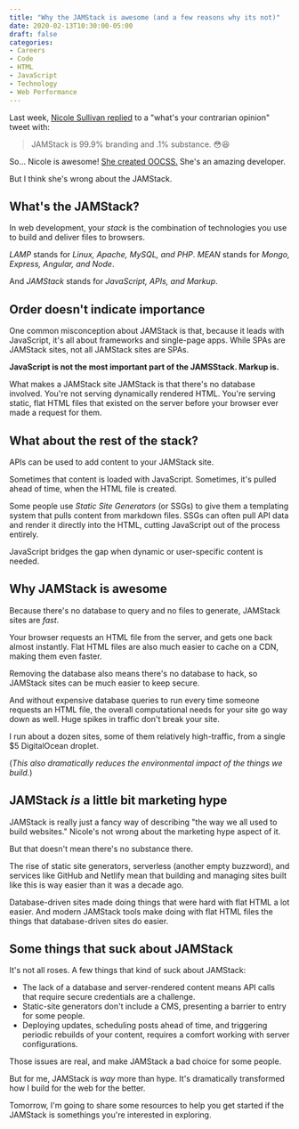 ```yaml
---
title: "Why the JAMStack is awesome (and a few reasons why its not)"
date: 2020-02-13T10:30:00-05:00
draft: false
categories:
- Careers
- Code
- HTML
- JavaScript
- Technology
- Web Performance
---
```


Last week, [Nicole Sullivan replied](https://twitter.com/stubbornella/status/1226365361722773508) to a "what's your contrarian opinion" tweet with:

> JAMStack is 99.9% branding and .1% substance. 😳😆

So... Nicole is awesome! [She created OOCSS.](https://www.slideshare.net/stubbornella/object-oriented-css) She's an amazing developer.

But I think she's wrong about the JAMStack.

## What's the JAMStack?

In web development, your *stack* is the combination of technologies you use to build and deliver files to browsers.

*LAMP* stands for *Linux, Apache, MySQL, and PHP*. *MEAN* stands for *Mongo, Express, Angular, and Node*.

And *JAMStack* stands for *JavaScript, APIs, and Markup*.

## Order doesn't indicate importance

One common misconception about JAMStack is that, because it leads with JavaScript, it's all about frameworks and single-page apps. While SPAs are JAMStack sites, not all JAMStack sites are SPAs.

**JavaScript is not the most important part of the JAMSStack. Markup is.**

What makes a JAMStack site JAMStack is that there's no database involved. You're not serving dynamically rendered HTML. You're serving static, flat HTML files that existed on the server before your browser ever made a request for them.

## What about the rest of the stack?

APIs can be used to add content to your JAMStack site.

Sometimes that content is loaded with JavaScript. Sometimes, it's pulled ahead of time, when the HTML file is created.

Some people use *Static Site Generators* (or SSGs) to give them a templating system that pulls content from markdown files. SSGs can often pull API data and render it directly into the HTML, cutting JavaScript out of the process entirely.

JavaScript bridges the gap when dynamic or user-specific content is needed.

## Why JAMStack is awesome

Because there's no database to query and no files to generate, JAMStack sites are *fast*.

Your browser requests an HTML file from the server, and gets one back almost instantly. Flat HTML files are also much easier to cache on a CDN, making them even faster.

Removing the database also means there's no database to hack, so JAMStack sites can be much easier to keep secure.

And without expensive database queries to run every time someone requests an HTML file, the overall computational needs for your site go way down as well. Huge spikes in traffic don't break your site.

I run about a dozen sites, some of them relatively high-traffic, from a single $5 DigitalOcean droplet.

(*This also dramatically reduces the environmental impact of the things we build.*)

## JAMStack *is* a little bit marketing hype

JAMStack is really just a fancy way of describing "the way we all used to build websites." Nicole's not wrong about the marketing hype aspect of it.

But that doesn't mean there's no substance there.

The rise of static site generators, serverless (another empty buzzword), and services like GitHub and Netlify mean that building and managing sites built like this is way easier than it was a decade ago.

Database-driven sites made doing things that were hard with flat HTML a lot easier. And modern JAMStack tools make doing with flat HTML files the things that database-driven sites do easier.

## Some things that suck about JAMStack

It's not all roses. A few things that kind of suck about JAMStack:

- The lack of a database and server-rendered content means API calls that require secure credentials are a challenge.
- Static-site generators don't include a CMS, presenting a barrier to entry for some people.
- Deploying updates, scheduling posts ahead of time, and triggering periodic rebuilds of your content, requires a comfort working with server configurations.

Those issues are real, and make JAMStack a bad choice for some people.

But for me, JAMStack is *way* more than hype. It's dramatically transformed how I build for the web for the better.

Tomorrow, I'm going to share some resources to help you get started if the JAMStack is somethings you're interested in exploring.